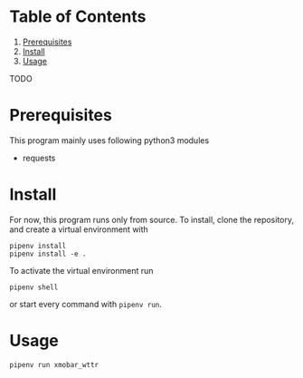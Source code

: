
# Table of Contents

1.  [Prerequisites](#orge0dd8d4)
2.  [Install](#orgbef9af6)
3.  [Usage](#orga047849)

TODO


<a id="orge0dd8d4"></a>

# Prerequisites

This program mainly uses following python3 modules

-   requests


<a id="orgbef9af6"></a>

# Install

For now, this program runs only from source. To install, clone the
repository, and create a virtual environment with

    pipenv install
    pipenv install -e .

To activate the virtual environment run

    pipenv shell

or start every command with `pipenv run`.


<a id="orga047849"></a>

# Usage

    pipenv run xmobar_wttr

